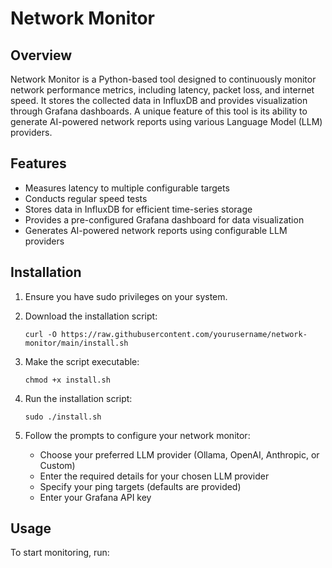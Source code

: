 # Network Monitor

## Overview

Network Monitor is a Python-based tool designed to continuously monitor network performance metrics, including latency, packet loss, and internet speed. It stores the collected data in InfluxDB and provides visualization through Grafana dashboards. A unique feature of this tool is its ability to generate AI-powered network reports using various Language Model (LLM) providers.

## Features

- Measures latency to multiple configurable targets
- Conducts regular speed tests
- Stores data in InfluxDB for efficient time-series storage
- Provides a pre-configured Grafana dashboard for data visualization
- Generates AI-powered network reports using configurable LLM providers

## Installation

1. Ensure you have sudo privileges on your system.

2. Download the installation script:
   ```
   curl -O https://raw.githubusercontent.com/yourusername/network-monitor/main/install.sh
   ```

3. Make the script executable:
   ```
   chmod +x install.sh
   ```

4. Run the installation script:
   ```
   sudo ./install.sh
   ```

5. Follow the prompts to configure your network monitor:
   - Choose your preferred LLM provider (Ollama, OpenAI, Anthropic, or Custom)
   - Enter the required details for your chosen LLM provider
   - Specify your ping targets (defaults are provided)
   - Enter your Grafana API key

## Usage

To start monitoring, run:
